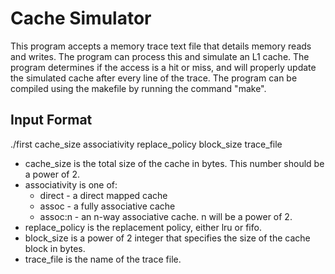 # Cache Simulator
This program accepts a memory trace text file that details memory reads and writes. The program can process this and simulate an L1 cache. The program determines if the access is a hit or miss, and will properly update the simulated cache after every line of the trace. The program can be compiled using the makefile by running the command "make".

## Input Format
./first cache_size associativity replace_policy block_size trace_file
* cache_size is the total size of the cache in bytes. This number should be a power of 2.
* associativity is one of:
  * direct - a direct mapped cache
  * assoc - a fully associative cache
  * assoc:n - an n-way associative cache. n will be a power of 2.
* replace_policy is the replacement policy, either lru or fifo.
* block_size is a power of 2 integer that specifies the size of the cache block in bytes.  
* trace_file is the name of the trace file.
